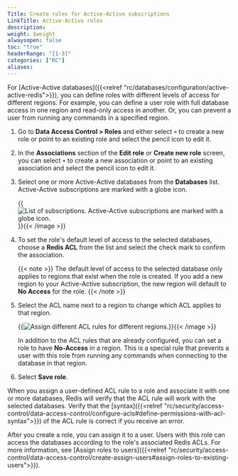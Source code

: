 ```yaml
---
Title: Create roles for Active-Active subscriptions
LinkTitle: Active-Active roles
description: 
weight: $weight
alwaysopen: false
toc: "true"
headerRange: "[1-3]"
categories: ["RC"]
aliases: 
---
```


For [Active-Active databases]({{<relref "rc/databases/configuration/active-active-redis">}}), you can define roles with different levels of access for different regions. For example, you can define a user role with full database access in one region and read-only access in another. Or, you can prevent a user from running any commands in a specified region.

1. Go to **Data Access Control > Roles** and either select `+` to create a new role or point to an existing role and select the pencil icon to edit it.

1. In the **Associations** section of the **Edit role** or **Create new role** screen, you can select `+` to create a new association or point to an existing association and select the pencil icon to edit it.

1. Select one or more Active-Active databases from the **Databases** list. Active-Active subscriptions are marked with a globe icon.

    {{<image filename="images/rc/roles-select-aa-database.png" alt="List of subscriptions. Active-Active subscriptions are marked with a globe icon." >}}{{< /image >}}

1. To set the role's default level of access to the selected databases, choose a **Redis ACL** from the list and select the check mark to confirm the association.

    {{< note >}}
The default level of access to the selected database only applies to regions that exist when the role is created. If you add a new region to your Active-Active subscription, the new region will default to **No Access** for the role.
    {{< /note >}}

1. Select the ACL name next to a region to change which ACL applies to that region.

    {{<image filename="images/rc/roles-assign-rules-active-active.png" alt="Assign different ACL rules for different regions." >}}{{< /image >}}

    In addition to the ACL rules that are already configured, you can set a role to have **No-Access** in a region. This is a special rule that prevents a user with this role from running any commands when connecting to the database in that region.

1. Select **Save role**.

When you assign a user-defined ACL rule to a role and associate it with one or more databases, Redis will verify that the ACL rule will work with the selected databases. Verify that the [syntax]({{<relref "rc/security/access-control/data-access-control/configure-acls#define-permissions-with-acl-syntax">}}) of the ACL rule is correct if you receive an error.

After you create a role, you can assign it to a user. Users with this role can access the databases according to the role's associated Redis ACLs. For more information, see [Assign roles to users]({{<relref "rc/security/access-control/data-access-control/create-assign-users#assign-roles-to-existing-users">}}).